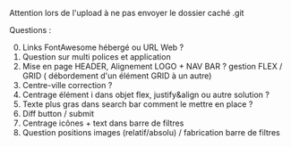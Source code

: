 Attention lors de l'upload à ne pas envoyer le dossier caché .git

Questions :

0. Links FontAwesome hébergé ou URL Web ?
1. Question sur multi polices et application
2. Mise en page HEADER, Alignement LOGO + NAV BAR ? gestion FLEX / GRID ( débordement d'un élément GRID à un autre)
3. Centre-ville correction ?
4. Centrage élément i dans objet flex, justify&align ou autre solution ?
5. Texte plus gras dans search bar comment le mettre en place ?
6. Diff button / submit
7. Centrage icônes + text dans barre de filtres
8. Question positions images (relatif/absolu) / fabrication barre de filtres
